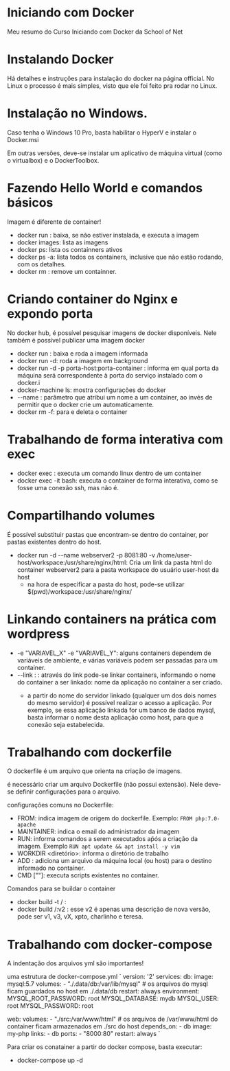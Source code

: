 # Iniciando com Docker
Meu resumo do Curso Iniciando com Docker da School of Net

# Instalando Docker

Há detalhes e instruções para instalação do docker na página official. No Linux o processo é mais simples, visto que ele foi feito pra rodar no Linux.

# Instalação no Windows.

Caso tenha o Windows 10 Pro, basta habilitar o HyperV e instalar o Docker.msi

Em outras versões, deve-se instalar um aplicativo de máquina virtual (como o virtualbox) e o DockerToolbox.

# Fazendo Hello World e comandos básicos

Imagem é diferente de container!

* docker run <image>: baixa, se não estiver instalada, e executa a imagem
* docker images: lista as imagens
* docker ps: lista os containners ativos
* docker ps -a: lista todos os containers, inclusive que não estão rodando, com os detalhes.
* docker rm <CONTAINER ID>: remove um containner.

# Criando container do Nginx e expondo porta

No docker hub, é possível pesquisar imagens de docker disponíveis.
Nele também é possível publicar uma imagem docker

* docker run <imagem>: baixa e roda a imagem informada
* docker run <imagem> -d: roda a imagem em background
* docker run -d -p porta-host:porta-container <imagem>: informa em qual porta da máquina será correspondente à porta do serviço instalado com o docker.i
* docker-machine ls: mostra configurações do docker
* --name <contanier-name>: parâmetro que atribui um nome a um container, ao invés de permitir que o docker crie um automaticamente.
* docker rm <container> -f: para e deleta o container

# Trabalhando de forma interativa com exec

* docker exec <container> <comando>: executa um comando linux dentro de um container
* docker exec -it <container> bash: executa o container de forma interativa, como se fosse uma conexão ssh, mas não é.

# Compartilhando volumes

É possível substituir pastas que encontram-se dentro do container, por pastas existentes dentro do host.

* docker run -d --name webserver2 -p 8081:80 -v /home/user-host/workspace:/usr/share/nginx/html: Cria um link da pasta html do container webserver2 para a pasta workspace do usuário user-host da host
	* na hora de especificar a pasta do host, pode-se utilizar $(pwd)/workspace:/usr/share/nginx/

# Linkando containers na prática com wordpress

* -e "VARIAVEL_X" -e "VARIAVEL_Y": alguns containers dependem de variáveis de ambiente, e várias variáveis podem ser passadas para um container.
* --link <nome-container>:<nome-aplicacao-no-novo-container> : através do link pode-se linkar containers, informando o nome do container a ser linkado: nome da aplicação no container a ser criado.
	* a partir do nome do servidor linkado (qualquer um dos dois nomes do mesmo servidor) é possível realizar o acesso a aplicação. Por exemplo, se essa aplicação linkada for um banco de dados mysql, basta informar o nome desta aplicação como host, para que a conexão seja estabelecida.

# Trabalhando com dockerfile

O dockerfile é um arquivo que orienta na criação de imagens.

é necessário criar um arquivo Dockerfile (não possui extensão). Nele deve-se definir configurações para o arquivo.

configurações comuns no Dockerfile:

* FROM: indica imagem de origem do dockerfile. Exemplo: `FROM php:7.0-apache`
* MAINTAINER: indica o email do administrador da imagem
* RUN: informa comandos a serem executados aṕós a criação da imagem. Exemplo `RUN apt update && apt install -y vim`
* WORKDIR <diretório>: informa o diretório de trabalho
* ADD <arquivo> <destino>: adiciona um arquivo da máquina local (ou host) para o destino informado no container.
* CMD ["<arquivo>"]: executa scripts existentes no container.

Comandos para se buildar o container
* docker build -t <usuario-docker-hub>/<nome-imagem> <diretorio-dockerfile>: 
* docker build <usuario-docker-hub>/<nome-imagem>:v2 : esse v2 é apenas uma descrição de nova versão, pode ser v1, v3, vX, xpto, charlinho e teresa.

# Trabalhando com docker-compose

A indentação dos arquivos yml são importantes!

uma estrutura de docker-compose.yml
`
version: '2'
services:
  db:
    image: mysql:5.7
    volumes:
      - "./.data/db:/var/lib/mysql" # os arquivos do mysql ficam guardados no host em ./.data/db
    restart: always
    environment:
      MYSQL_ROOT_PASSWORD: root
      MYSQL_DATABASE: mydb
      MYSQL_USER: root
      MYSQL_PASSWORD: root

  web:
    volumes:
      - "./src:/var/www/html" # os arquivos de /var/www/html do container ficam armazenados em ./src do host
    depends_on:
      - db
    image: my-php
    links:
      - db
    ports:
      - "8000:80"
    restart: always
`

Para criar os conatainer a partir do docker compose, basta executar:
* docker-compose up -d



